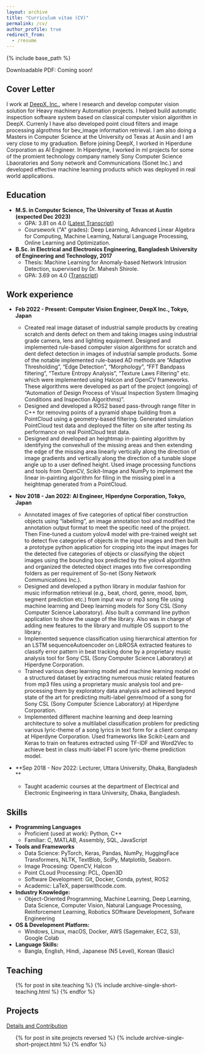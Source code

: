 ```yaml
---
layout: archive
title: "Curriculum vitae (CV)"
permalink: /cv/
author_profile: true
redirect_from:
  - /resume
---
```


{% include base_path %}

Downloadable PDF: Coming soon!

Cover Letter
------
I work at [DeepX, Inc.](https://www.deepx.co.jp/), where I research and develop computer vision solution for Heavy machinery Automation projects. I helped build automatic inspection software system based on classical computer vision algorithm in DeepX. Currenly I have also developed point cloud filters and image processing algrothms for bev_image information retrieval. I am also doing a Masters in Computer Science at the University od Texas at Ausin and I am very close to my graduation. Before joining DeepX, I worked in Hiperdune Corporation as AI Engineer. In Hiperdyne, I worked in ml projects for some of the promient technology company namely Sony Computer Science Lbaoratories and Sony network and Communications (Sonet Inc.) and developed effective machine learning products which was deployed in real world applications.

Education
------
* **M.S. in Computer Science, The University of Texas at Austin (expected Dec 2023)**
  * GPA: 3.81 on 4.0 ([Latest Transcript]())
  * Coursework ("A" grades): Deep Learning, Advanced Linear Algebra for Computing, Machine Learning, Natural Language Processing, Online Learning and Optimization.
* **B.Sc. in Electrical and Electronics Engineering, Bangladesh University of Engineering and Technology, 2017**
  * Thesis: Machine Learning for Anomaly-based Network Intrusion Detection, supervised by Dr. Mahesh Shirole.
  * GPA: 3.69 on 4.0 ([Transcript]())


Work experience
------

* **Feb 2022 - Present: Computer Vision Engineer, DeepX Inc., Tokyo, Japan**
  * Created real image dataset of industrial sample products by creating scratch and dents defect on them and taking images using industrial grade camera, lens and lighting equipment. Designed and implemented rule-based computer vision algorithms for scratch and dent defect detection in images of industrial sample products. Some of the notable implemented rule-based AD methods are “Adaptive Thresholding”, “Edge Detection”,
  “Morphology”, “FFT Bandpass filtering”, “Texture Entropy Analysis”, “Texture Laws Filtering” etc. which were implemented using Halcon and OpenCV frameworks. These algorithms were developed as part of the project (ongoing) of “Automation of Design Process of Visual Inspection System (Imaging Conditions and Inspection Algorithms)”.
  * Designed and developed a ROS2 based pass-through range filter in C++ for removing points of a pyramid shape building from a PointCloud using a geometry-based filtering. Generated simulation PointCloud test data and deployed the filter on site after testing its performance on real PointCloud test data.
  * Designed and developed an heightmap in-painting algorithm by identifying the convexhull of the missing areas and then extending the edge of the missing area linearly vertically along the direction of image gradients and vertically along the direction of a tunable slope angle up to a user defined height. Used image processing functions and tools from OpenCV, Scikit-Image and NumPy to implement the linear in-painting algorithm for filing in the missing pixel in a heightmap generated from a PointCloud.

* **Nov 2018 - Jan 2022: AI Engineer, Hiperdyne Corporation, Tokyo, Japan**
  * Annotated images of five categories of optical fiber construction objects using “labelImg”, an image annotation tool and modified the annotation output format to meet the specific need of the project. Then Fine-tuned a custom yolov4 model with pre-trained weight set to detect five categories of objects in the input images and then built a prototype python application for cropping into the input images for the detected five categories of objects or classifying the object images using the bounding box predicted by the yolov4 algorithm and organized the detected object images into five corresponding folders as per requirement of So-net (Sony Network Communications Inc.).
  * Designed and developed a python library in modular fashion for music information retrieval (e.g., beat, chord, genre, mood, bpm, segment prediction etc.) from input wav or mp3 song file using machine learning and Deep learning models for Sony CSL (Sony Computer Science Laboratory). Also built a command line python application to show the usage of the library. Also was in charge of adding new features to the library and multiple OS support to the library.
  * Implemented sequence classification using hierarchical attention for an LSTM sequenceAutoencoder on LibROSA extracted features to classify error pattern in beat tracking done by a proprietary music analysis tool for Sony CSL (Sony Computer Science Laboratory) at Hiperdyne Corporation.
  * Trained various deep learning model and machine learning model on a structured dataset by extracting numerous music related features from mp3 files using a proprietary music analysis tool and pre-processing them by exploratory data analysis and achieved beyond state of the art for predicting multi-label genre/mood of a song for Sony CSL (Sony Computer Science Laboratory) at Hiperdyne Corporation.
  * Implemented different machine learning and deep learning architecture to solve a multilabel classification problem for predicting various lyric-theme of a song lyrics in text form for a client company at Hiperdyne Corporation. Used frameworks like Scikit-Learn and Keras to train on features extracted using TF-IDF and Word2Vec to achieve best in class multi-label F1 score lyric-theme prediction model.
* **Sep 2018 - Nov 2022: Lecturer, Uttara University, Dhaka, Bangladesh **
  * Taught academic courses at the department of Electrical and Electronic Engineering in ttara University, Dhaka, Bangladesh.

  
Skills
------
* **Programming Languages**
  * Proficient (used at work): Python, C++
  * Familiar:  C, MATLAB, Assembly, SQL, JavaScript
* **Tools and Frameworks**
  * Data Science: PyTorch, Keras, Pandas, NumPy, HuggingFace Transformers, NLTK, TextBlob, SciPy, Matplotlib, Seaborn.
  * Image Procesing: OpenCV, Halcon
  * Point CLoud Processing: PCL, Open3D
  * Software Development: Git, Docker, Conda, pytest, ROS2
  * Academic: LaTeX, paperswithcode.com.
* **Industry Knowledge:**
  *  Object-Oriented Programming, Machine Learning, Deep Learning, Data Science, Computer Vision, Natural Language Processing, Reinforcement Learning, Robotics SOftware Development, Sofware Engineering
* **OS & Development Platform:**
  * Windows, Linux, macOS, Docker, AWS (Sagemaker, EC2, S3), Google Colab
* **Language Skills:**
  * Bangla, English, Hindi, Japanese (N5 Level), Korean (Basic)

Teaching
------
<!-- <i class="fas fa-link" aria-hidden="true"></i> <a href="https://mmrahman-utexas.github.io/teaching/">Details</a> -->
  <ul>{% for post in site.teaching %}
    {% include archive-single-short-teaching.html %}
  {% endfor %}</ul>

Projects
------
<i class="fas fa-link" aria-hidden="true"></i>  <a href="https://mmrahman-utexas.github.io/projects/">Details and Contribution</a>
<ul>{% for post in site.projects reversed %}
  {% include archive-single-short-project.html %}
{% endfor %}</ul>


